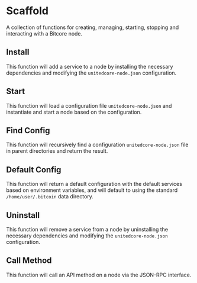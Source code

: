 # Scaffold
A collection of functions for creating, managing, starting, stopping and interacting with a Bitcore node.

## Install
This function will add a service to a node by installing the necessary dependencies and modifying the `unitedcore-node.json` configuration.

## Start
This function will load a configuration file `unitedcore-node.json` and instantiate and start a node based on the configuration.

## Find Config
This function will recursively find a configuration `unitedcore-node.json` file in parent directories and return the result.

## Default Config
This function will return a default configuration with the default services based on environment variables, and will default to using the standard `/home/user/.bitcoin` data directory.

## Uninstall
This function will remove a service from a node by uninstalling the necessary dependencies and modifying the `unitedcore-node.json` configuration.

## Call Method
This function will call an API method on a node via the JSON-RPC interface.
